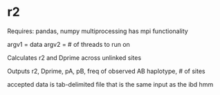 # r2
Requires: pandas, numpy multiprocessing 
has mpi functionality

argv1 = data
argv2 = # of threads to run on

Calculates r2 and Dprime across unlinked sites

Outputs r2, Dprime, pA, pB, freq of observed AB haplotype, # of sites

accepted data is tab-delimited file that is the same input as the ibd hmm



